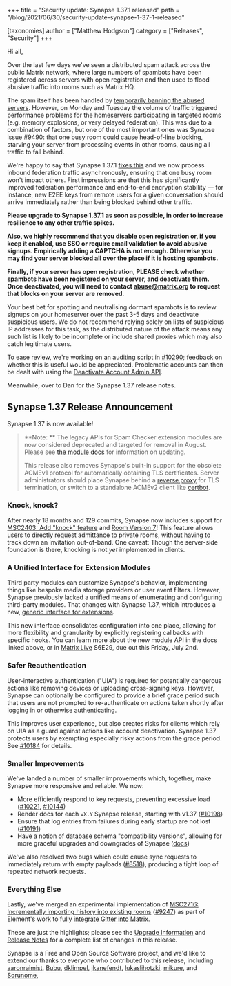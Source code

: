 +++
title = "Security update: Synapse 1.37.1 released"
path = "/blog/2021/06/30/security-update-synapse-1-37-1-released"

[taxonomies]
author = ["Matthew Hodgson"]
category = ["Releases", "Security"]
+++

Hi all,

Over the last few days we've seen a distributed spam attack across the public Matrix network, where large numbers of spambots have been registered across servers with open registration and then used to flood abusive traffic into rooms such as Matrix HQ.

The spam itself has been handled by [temporarily banning the abused servers](https://matrix.org/docs/guides/moderation#banning-servers). However, on Monday and Tuesday the volume of traffic triggered performance problems for the homeservers participating in targeted rooms (e.g. memory explosions, or very delayed federation).  This was due to a combination of factors, but one of the most important ones was Synapse issue [#9490](https://github.com/matrix-org/synapse/issues/9490): that one busy room could cause head-of-line blocking, starving your server from processing events in other rooms, causing all traffic to fall behind.

We're happy to say that Synapse 1.37.1 [fixes this](https://github.com/matrix-org/synapse/pull/10272) and we now process inbound federation traffic asynchronously, ensuring that one busy room won't impact others.  First impressions are that this has significantly improved federation performance and end-to-end encryption stability — for instance, new E2EE keys from remote users for a given conversation should arrive immediately rather than being blocked behind other traffic.

**Please upgrade to Synapse 1.37.1 as soon as possible, in order to increase resilience to any other traffic spikes.**

**Also, we highly recommend that you disable open registration or, if you keep it enabled, use SSO or require email validation to avoid abusive signups. Empirically adding a CAPTCHA is not enough. Otherwise you may find your server blocked all over the place if it is hosting spambots.**

**Finally, if your server has open registration, PLEASE check whether spambots have been registered on your server, and deactivate them.  Once deactivated, you will need to contact <abuse@matrix.org> to request that blocks on your server are removed**.

Your best bet for spotting and neutralising dormant spambots is to review signups on your homeserver over the past 3-5 days and deactivate suspicious users. We do not recommend relying solely on lists of suspicious IP addresses for this task, as the distributed nature of the attack means any such list is likely to be incomplete or include shared proxies which may also catch legitimate users.

To ease review, we're working on an auditing script in [#10290](https://github.com/matrix-org/synapse/pull/10290); feedback on whether this is useful would be appreciated. Problematic accounts can then be dealt with using the [Deactivate Account Admin API](https://matrix-org.github.io/synapse/v1.37/admin_api/user_admin_api.html#deactivate-account).

Meanwhile, over to Dan for the Synapse 1.37 release notes.

## Synapse 1.37 Release Announcement

Synapse 1.37 is now available!

> **Note: ** The legacy APIs for Spam Checker extension modules are now considered deprecated and targeted for removal in August. Please see [the module docs](https://matrix-org.github.io/synapse/v1.37/modules.html#porting-an-existing-module-that-uses-the-old-interface) for information on updating.
>
> This release also removes Synapse's built-in support for the obsolete ACMEv1 protocol for automatically obtaining TLS certificates. Server administrators should place Synapse behind a [reverse proxy](https://matrix-org.github.io/synapse/v1.37/reverse_proxy.html) for TLS termination, or switch to a standalone ACMEv2 client like [certbot](https://certbot.eff.org/).

### Knock, knock?

After nearly 18 months and 129 commits, Synapse now includes support for [MSC2403: Add "knock" feature](https://github.com/matrix-org/matrix-doc/pull/2403) and [Room Version 7](https://spec.matrix.org/unstable/rooms/v7/)! This feature allows users to directly request admittance to private rooms, without having to track down an invitation out-of-band. One caveat: Though the server-side foundation is there, knocking is not _yet_ implemented in clients.

### A Unified Interface for Extension Modules

Third party modules can customize Synapse's behavior, implementing things like bespoke media storage providers or user event filters. However, Synapse previously lacked a unified means of enumerating and configuring third-party modules. That changes with Synapse 1.37, which introduces a new, [generic interface for extensions](https://matrix-org.github.io/synapse/v1.37/modules.html).

This new interface consolidates configuration into one place, allowing for more flexibility and granularity by explicitly registering callbacks with specific hooks. You can learn more about the new module API in the docs linked above, or in [Matrix Live](https://www.youtube.com/playlist?list=PLl5dnxRMP1hULbP8MYk2noPKFCFyg-SHK) S6E29, due out this Friday, July 2nd.

### Safer Reauthentication

User-interactive authentication ("UIA") is required for potentially dangerous actions like removing devices or uploading cross-signing keys. However, Synapse can optionally be configured to provide a brief grace period such that users are not prompted to re-authenticate on actions taken shortly after logging in or otherwise authenticating.

This improves user experience, but also creates risks for clients which rely on UIA as a guard against actions like account deactivation. Synapse 1.37 protects users by exempting especially risky actions from the grace period. See [#10184](https://github.com/matrix-org/synapse/pull/10184) for details.

### Smaller Improvements

We've landed a number of smaller improvements which, together, make Synapse more responsive and reliable. We now:

- More efficiently respond to key requests, preventing excessive load ([#10221](https://github.com/matrix-org/synapse/pull/10221), [#10144](https://github.com/matrix-org/synapse/pull/10144))
- Render docs for each `vX.Y` Synapse release, starting with v1.37 ([#10198](https://github.com/matrix-org/synapse/pull/10198))
- Ensure that log entries from failures during early startup are not lost ([#10191](https://github.com/matrix-org/synapse/pull/10191))
- Have a notion of database schema "compatibility versions", allowing for more graceful upgrades and downgrades of Synapse ([docs](https://matrix-org.github.io/synapse/v1.37/development/database_schema.html#synapse-schema-versions))

We've also resolved two bugs which could cause sync requests to immediately return with empty payloads ([#8518](https://github.com/matrix-org/synapse/issues/8518)), producing a tight loop of repeated network requests.

### Everything Else

Lastly, we've merged an experimental implementation of [MSC2716: Incrementally importing history into existing rooms](https://github.com/matrix-org/matrix-doc/pull/2716) ([#9247](https://github.com/matrix-org/synapse/pull/9247)) as part of Element's work to fully [integrate Gitter into Matrix](https://matrix.org/blog/2020/09/30/welcoming-gitter-to-matrix).

These are just the highlights; please see the [Upgrade Information](https://github.com/matrix-org/synapse/blob/v1.37.1/UPGRADE.rst#upgrading-to-v1370) and [Release Notes](https://github.com/matrix-org/synapse/blob/v1.37.1/CHANGES.md) for a complete list of changes in this release.

Synapse is a Free and Open Source Software project, and we'd like to extend our thanks to everyone who contributed to this release, including [aaronraimist](https://github.com/aaronraimist), [Bubu](https://github.com/Bubu), [dklimpel](https://github.com/dklimpel), [jkanefendt](https://github.com/jkanefendt), [lukaslihotzki](https://github.com/lukaslihotzki), [mikure](https://github.com/mikure), and [Sorunome](https://github.com/Sorunome),

